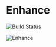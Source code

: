 # Enhance

[![Build Status](https://travis-ci.org/jhurliman/enhance.svg?branch=master)](https://travis-ci.org/jhurliman/enhance)

![Enhance](https://media.giphy.com/media/L4nHFWNIOe2ze/giphy.gif)
